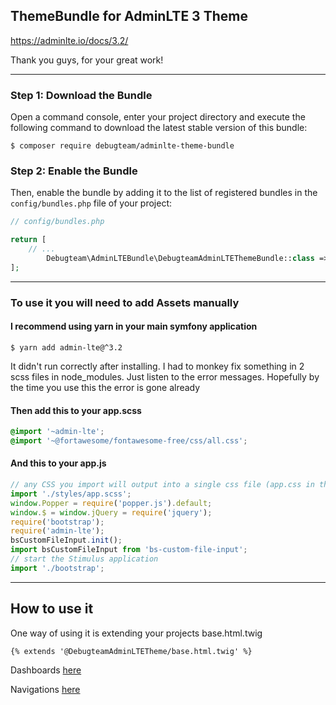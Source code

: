 ## ThemeBundle for AdminLTE 3 Theme

https://adminlte.io/docs/3.2/

Thank you guys, for your great work! 

---

### Step 1: Download the Bundle

Open a command console, enter your project directory and execute the
following command to download the latest stable version of this bundle:

```console
$ composer require debugteam/adminlte-theme-bundle
```

### Step 2: Enable the Bundle

Then, enable the bundle by adding it to the list of registered bundles
in the `config/bundles.php` file of your project:

```php
// config/bundles.php

return [
    // ...
        Debugteam\AdminLTEBundle\DebugteamAdminLTEThemeBundle::class => ['all' => true],
];
```

---


### To use it you will need to add Assets manually

#### I recommend using yarn in your main symfony application

```console
$ yarn add admin-lte@^3.2
```



It didn't run correctly after installing. I had to monkey fix something in 2 scss files in node_modules.
Just listen to the error messages.
Hopefully by the time you use this the error is gone already

#### Then add this to your **app.scss**

```scss
@import '~admin-lte';
@import '~@fortawesome/fontawesome-free/css/all.css';
```

#### And this to your app.js

```javascript
// any CSS you import will output into a single css file (app.css in this case)
import './styles/app.scss';
window.Popper = require('popper.js').default;
window.$ = window.jQuery = require('jquery');
require('bootstrap');
require('admin-lte');
bsCustomFileInput.init();
import bsCustomFileInput from 'bs-custom-file-input';
// start the Stimulus application
import './bootstrap';
```

---

## How to use it

One way of using it is extending your projects base.html.twig

```
{% extends '@DebugteamAdminLTETheme/base.html.twig' %}
```



Dashboards [here](docs/Dashboards.md)

Navigations [here](docs/Navigations.md)


